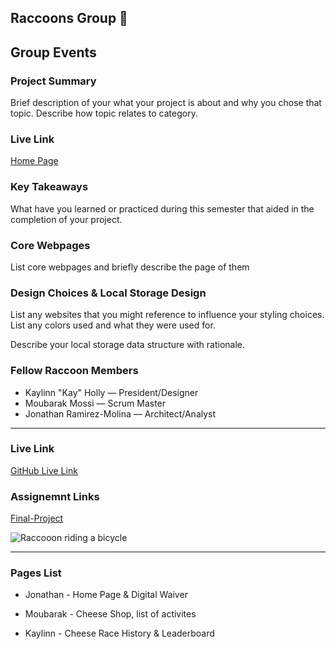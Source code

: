 ## Raccoons Group 🦝


## Group Events

### Project Summary

Brief description of your what your project is about and why you chose that topic. Describe how topic relates to category.

### Live Link

[Home Page](https://{username}.github.io/{reponame}/final)  

### Key Takeaways

What have you learned or practiced during this semester that aided in the completion of your project.

### Core Webpages

List core webpages and briefly describe the page of them

### Design Choices & Local Storage Design

List any websites that you might reference to influence your styling choices. List any colors used and what they were used for. 

Describe your local storage data structure with rationale.


### Fellow Raccoon Members

* Kaylinn "Kay" Holly — President/Designer
* Moubarak Mossi — Scrum Master
* Jonathan Ramirez-Molina — Architect/Analyst

---
### Live Link
[GitHub Live Link](https://kayholly.github.io/raccoons/)

### Assignemnt Links
[Final-Project](https://kayholly.github.io/raccoons/Final-Project/)


![Raccooon riding  a bicycle](https://media1.giphy.com/media/StWnlQipuBrz2/giphy.gif?cid=6c09b952eyki1xwbn2bmzhek0fn8pctroywvcla02h4liv8j&ep=v1_internal_gif_by_id&rid=giphy.gif&ct=g)

---


### Pages List

* Jonathan - Home Page & Digital Waiver

* Moubarak - Cheese Shop, list of activites 

* Kaylinn - Cheese Race History & Leaderboard




